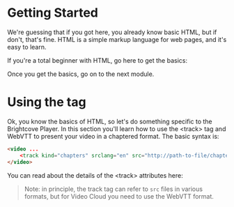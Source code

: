 <!--
{
"name": "html-module",
"version" : "0.1",
"title" : "HTML Essentials",
"description" : "This is only a test",
"homepage" : "https://github.com/rcrooks/outlearn-player-technologies",
"freshnessDate" : 2015-08-30,
"license" : "CC BY 4.0"
}
-->

<!-- @section -->

# Getting Started

We're guessing that if you got here, you already know basic HTML, but if don't, that's fine. HTML is a simple markup language for web pages, and it's easy to learn.

If you're a total beginner with HTML, go here to get the basics:

<!-- @link, "url" : "http://www.htmldog.com/guides/html/beginner/", "text": "Getting Started with HTML" -->

Once you get the basics, go on to the next module.

<!-- @section -->

# Using the <track> tag

Ok, you know the basics of HTML, so let's do something specific to the Brightcove Player. In this section you'll learn how to use the &lt;track&gt; tag and WebVTT to present your video in a chaptered format. The basic syntax is:

```html
<video ...
    <track kind="chapters" srclang="en" src="http://path-to-file/chapter.vtt" label="Chapters">
</video>
```
You can read about the details of the &lt;track&gt; attributes here:

<!-- @link, "url" : "http://www.sitepoint.com/comprehensive-look-html5-track-element/", "text": "The Track Tag" -->

> Note: in principle, the track tag can refer to `src` files in various formats, but for Video Cloud you need to use the WebVTT format.
